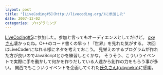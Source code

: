 ```yaml
---
layout: post
title: "[LiveCoding#5](http://livecoding.org/)に参加した"
date: 2007-12-02
categories: プログラミング
---
```

[LiveCoding#5](http://livecoding.org/)に参加した。参加と言ってもオーディエンスとしてだけど。
[oxyさん](http://mono.kmc.gr.jp/~oxy/d/?date=20071130)凄かったね。C++のコード書くの早っ！『世界』を見れた気がする。
次回はLiveCoderになれる様にネタを考えておこう。
見栄えのするプログラムが作れた方が良いのでJavaScriptとかを練習しとくかな。
そうそう、こういうイベントで実際に手を動かして何かを作りだしている人達から創作の力をもらう事が多い。
関西でもこういうイベントを企画してくれた[氏久さん(rubyneko)](http://ujihisa.nowa.jp/profile/)に感謝。
